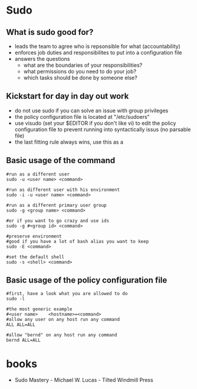 # Sudo

## What is sudo good for?

* leads the team to agree who is repsonsible for what (accountability)
* enforces job duties and responsibilites to put into a configuration file
* answers the questions
    * what are the boundaries of your responsibilities?
    * what permissions do you need to do your job?
    * which tasks should be done by someone else?

## Kickstart for day in day out work

* do not use sudo if you can solve an issue with group privileges
* the policy configuration file is located at "/etc/sudoers"
* use visudo (set your $EDITOR if you don't like vi) to edit the policy configuration file to prevent running into syntactically issus (no parsable file)
* the last fitting rule always wins, use this as a 

## Basic usage of the command

```
#run as a different user
sudo -u <user name> <command>

#run as different user with his environment
sudo -i -u <user name> <command>

#run as a different primary user group
sudo -g <group name> <command>

#or if you want to go crazy and use ids
sudo -g #<group id> <command>

#preserve environment
#good if you have a lot of bash alias you want to keep
sudo -E <command>

#set the default shell
sudo -s <shell> <command>
```

## Basic usage of the policy configuration file

```
#first, have a look what you are allowed to do
sudo -l

#the most generic example
#<user name>    <hostname>=<command>
#allow any user on any host run any command
ALL ALL=ALL

#allow "bernd" on any host run any command
bernd ALL=ALL
```

# books

* Sudo Mastery - Michael W. Lucas - Tilted Windmill Press
